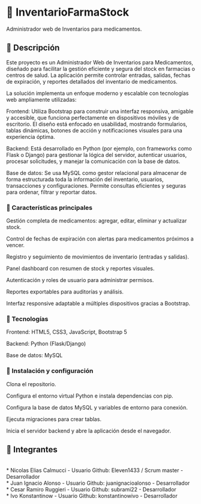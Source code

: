 # :pill: InventarioFarmaStock
Administrador web de Inventarios para medicamentos.

## :pushpin: Descripción
Este proyecto es un Administrador Web de Inventarios para Medicamentos, diseñado para facilitar la gestión eficiente y segura del stock en farmacias o centros de salud. La aplicación permite controlar entradas, salidas, fechas de expiración, y reportes detallados del inventario de medicamentos.

La solución implementa un enfoque moderno y escalable con tecnologías web ampliamente utilizadas:

Frontend: Utiliza Bootstrap para construir una interfaz responsiva, amigable y accesible, que funciona perfectamente en dispositivos móviles y de escritorio. El diseño está enfocado en usabilidad, mostrando formularios, tablas dinámicas, botones de acción y notificaciones visuales para una experiencia óptima.

Backend: Está desarrollado en Python (por ejemplo, con frameworks como Flask o Django) para gestionar la lógica del servidor, autenticar usuarios, procesar solicitudes, y manejar la comunicación con la base de datos.

Base de datos: Se usa MySQL como gestor relacional para almacenar de forma estructurada toda la información del inventario, usuarios, transacciones y configuraciones. Permite consultas eficientes y seguras para ordenar, filtrar y reportar datos.

### :pushpin: Características principales
Gestión completa de medicamentos: agregar, editar, eliminar y actualizar stock.

Control de fechas de expiración con alertas para medicamentos próximos a vencer.

Registro y seguimiento de movimientos de inventario (entradas y salidas).

Panel dashboard con resumen de stock y reportes visuales.

Autenticación y roles de usuario para administrar permisos.

Reportes exportables para auditorías y análisis.

Interfaz responsive adaptable a múltiples dispositivos gracias a Bootstrap.

### :pushpin: Tecnologías
Frontend: HTML5, CSS3, JavaScript, Bootstrap 5

Backend: Python (Flask/Django)

Base de datos: MySQL


### :pushpin: Instalación y configuración 

Clona el repositorio.

Configura el entorno virtual Python e instala dependencias con pip.

Configura la base de datos MySQL y variables de entorno para conexión.

Ejecuta migraciones para crear tablas.

Inicia el servidor backend y abre la aplicación desde el navegador.



## :muscle: Integrantes
<br/>
* Nicolas Elias Calmucci - Usuario Github: Eleven1433 / Scrum master - Desarrollador
<br/>
* Juan Ignacio Alonso - Usuario Github: juanignacioalonso - Desarrollador
<br/>
* Cesar Ramiro Ruggieri - Usuario Github: subrami22 - Desarrollador
<br/>
* Ivo Konstantinow - Usuario Github: konstantinowivo - Desarrollador
<br/>
